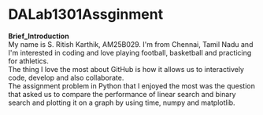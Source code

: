 # DALab1301Assginment 
**Brief_Introduction**<br>
My name is S. Ritish Karthik, AM25B029. I'm from Chennai, Tamil Nadu and I'm interested in coding and love playing football, basketball and practicing for athletics.<br>
The thing I love the most about GitHub is how it allows us to interactively code, develop and also collaborate.<br>
The assignment problem in Python that I enjoyed the most was the question that asked us to compare the performance of linear search and binary search and plotting it on a graph by using time, numpy and matplotlib.
